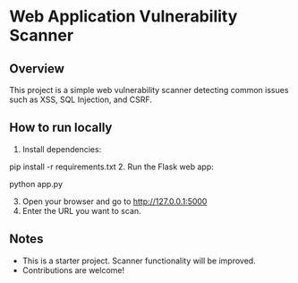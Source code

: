 # Web Application Vulnerability Scanner

## Overview
This project is a simple web vulnerability scanner detecting common issues such as XSS, SQL Injection, and CSRF.

## How to run locally
1. Install dependencies:

pip install -r requirements.txt
2. Run the Flask web app:

python app.py

3. Open your browser and go to http://127.0.0.1:5000
4. Enter the URL you want to scan.

## Notes
- This is a starter project. Scanner functionality will be improved.
- Contributions are welcome!
